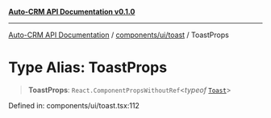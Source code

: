 [**Auto-CRM API Documentation v0.1.0**](../../../../README.md)

***

[Auto-CRM API Documentation](../../../../README.md) / [components/ui/toast](../README.md) / ToastProps

# Type Alias: ToastProps

> **ToastProps**: `React.ComponentPropsWithoutRef`\<*typeof* [`Toast`](../functions/Toast.md)\>

Defined in: components/ui/toast.tsx:112

